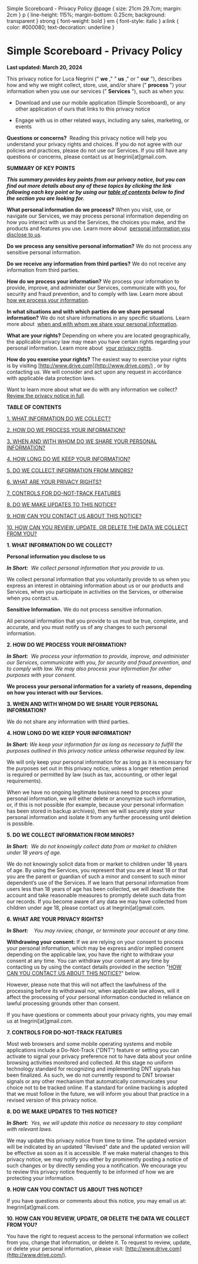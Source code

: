  Simple Scoreboard - Privacy Policy    @page { size: 21cm 29.7cm; margin: 2cm } p { line-height: 115%; margin-bottom: 0.25cm; background: transparent } strong { font-weight: bold } em { font-style: italic } a:link { color: #000080; text-decoration: underline }

Simple Scoreboard - Privacy Policy
==================================

**Last updated: March 20, 2024**

This privacy notice for Luca Negrini (" **we** ," " **us** ," or " **our** "), describes how and why we might collect, store, use, and/or share (" **process** ") your information when you use our services (" **Services** "), such as when you:

*   Download and use our mobile application (Simple Scoreboard), or any other application of ours that links to this privacy notice
    

*   Engage with us in other related ways, including any sales, marketing, or events
    

**Questions or concerns?**  Reading this privacy notice will help you understand your privacy rights and choices. If you do not agree with our policies and practices, please do not use our Services. If you still have any questions or concerns, please contact us at lnegrini\[at\]gmail.com.

**SUMMARY OF KEY POINTS**

**_This summary provides key points from our privacy notice, but you can find out more details about any of these topics by clicking the link following each key point or by using our [table of contents](#toc) below to find the section you are looking for._**

**What personal information do we process?** When you visit, use, or navigate our Services, we may process personal information depending on how you interact with us and the Services, the choices you make, and the products and features you use. Learn more about  [personal information you disclose to us](#personalinfo).

**Do we process any sensitive personal information?** We do not process any sensitive personal information.

**Do we receive any information from third parties?** We do not receive any information from third parties.

**How do we process your information?** We process your information to provide, improve, and administer our Services, communicate with you, for security and fraud prevention, and to comply with law. Learn more about  [how we process your information](#infouse).

**In what situations and with which parties do we share personal information?** We do not share informations in any specific situations. Learn more about  [when and with whom we share your personal information](#whoshare).

**What are your rights?** Depending on where you are located geographically, the applicable privacy law may mean you have certain rights regarding your personal information. Learn more about  [your privacy rights](#privacyrights).

**How do you exercise your rights?** The easiest way to exercise your rights is by visiting [http://www.drive.com](http://www.drive.com/) , or by contacting us. We will consider and act upon any request in accordance with applicable data protection laws.

Want to learn more about what we do with any information we collect?  [Review the privacy notice in full](#toc).

**TABLE OF CONTENTS**

[1\. WHAT INFORMATION DO WE COLLECT?](#infocollect)

[2\. HOW DO WE PROCESS YOUR INFORMATION?](#infouse)

[3\. WHEN AND WITH WHOM DO WE SHARE YOUR PERSONAL INFORMATION?](#whoshare)

[4\. HOW LONG DO WE KEEP YOUR INFORMATION?](#inforetain)

[5\. DO WE COLLECT INFORMATION FROM MINORS?](#infominors)

[6\. WHAT ARE YOUR PRIVACY RIGHTS?](#privacyrights)

[7\. CONTROLS FOR DO-NOT-TRACK FEATURES](#DNT)

[8\. DO WE MAKE UPDATES TO THIS NOTICE?](#policyupdates)

[9\. HOW CAN YOU CONTACT US ABOUT THIS NOTICE?](#contact)

[10\. HOW CAN YOU REVIEW, UPDATE, OR DELETE THE DATA WE COLLECT FROM YOU?](#request)

**1\. WHAT INFORMATION DO WE COLLECT?**

**Personal information you disclose to us**

**_In Short:_**  _We collect personal information that you provide to us._

We collect personal information that you voluntarily provide to us when you express an interest in obtaining information about us or our products and Services, when you participate in activities on the Services, or otherwise when you contact us.

**Sensitive Information.** We do not process sensitive information.

All personal information that you provide to us must be true, complete, and accurate, and you must notify us of any changes to such personal information.

**2\. HOW DO WE PROCESS YOUR INFORMATION?**

**_In Short:_**  _We process your information to provide, improve, and administer our Services, communicate with you, for security and fraud prevention, and to comply with law. We may also process your information for other purposes with your consent._

**We process your personal information for a variety of reasons, depending on how you interact with our Services.**

**3\. WHEN AND WITH WHOM DO WE SHARE YOUR PERSONAL INFORMATION?**

We do not share any information with third parties.

**4\. HOW LONG DO WE KEEP YOUR INFORMATION?**

**_In Short:_** _We keep your information for as long as necessary to fulfill the purposes outlined in this privacy notice unless otherwise required by law._

We will only keep your personal information for as long as it is necessary for the purposes set out in this privacy notice, unless a longer retention period is required or permitted by law (such as tax, accounting, or other legal requirements). 

When we have no ongoing legitimate business need to process your personal information, we will either delete or anonymize such information, or, if this is not possible (for example, because your personal information has been stored in backup archives), then we will securely store your personal information and isolate it from any further processing until deletion is possible.

**5\. DO WE COLLECT INFORMATION FROM MINORS?**

**_In Short:_**  _We do not knowingly collect data from or market to children under 18 years of age._

We do not knowingly solicit data from or market to children under 18 years of age. By using the Services, you represent that you are at least 18 or that you are the parent or guardian of such a minor and consent to such minor dependent’s use of the Services. If we learn that personal information from users less than 18 years of age has been collected, we will deactivate the account and take reasonable measures to promptly delete such data from our records. If you become aware of any data we may have collected from children under age 18, please contact us at lnegrini\[at\]gmail.com.

**6\. WHAT ARE YOUR PRIVACY RIGHTS?**

**_In Short:_**    _You may review, change, or terminate your account at any time._

**Withdrawing your consent:** If we are relying on your consent to process your personal information, which may be express and/or implied consent depending on the applicable law, you have the right to withdraw your consent at any time. You can withdraw your consent at any time by contacting us by using the contact details provided in the section "[HOW CAN YOU CONTACT US ABOUT THIS NOTICE?](#contact)" below.

However, please note that this will not affect the lawfulness of the processing before its withdrawal nor, when applicable law allows, will it affect the processing of your personal information conducted in reliance on lawful processing grounds other than consent.

If you have questions or comments about your privacy rights, you may email us at lnegrini\[at\]gmail.com.

**7\. CONTROLS FOR DO-NOT-TRACK FEATURES**

Most web browsers and some mobile operating systems and mobile applications include a Do-Not-Track ("DNT") feature or setting you can activate to signal your privacy preference not to have data about your online browsing activities monitored and collected. At this stage no uniform technology standard for recognizing and implementing DNT signals has been finalized. As such, we do not currently respond to DNT browser signals or any other mechanism that automatically communicates your choice not to be tracked online. If a standard for online tracking is adopted that we must follow in the future, we will inform you about that practice in a revised version of this privacy notice.

**8\. DO WE MAKE UPDATES TO THIS NOTICE?**

_**In Short:**_  _Yes, we will update this notice as necessary to stay compliant with relevant laws._

We may update this privacy notice from time to time. The updated version will be indicated by an updated "Revised" date and the updated version will be effective as soon as it is accessible. If we make material changes to this privacy notice, we may notify you either by prominently posting a notice of such changes or by directly sending you a notification. We encourage you to review this privacy notice frequently to be informed of how we are protecting your information.

**9\. HOW CAN YOU CONTACT US ABOUT THIS NOTICE?**

If you have questions or comments about this notice, you may email us at: lnegrini\[at\]gmail.com.

**10\. HOW CAN YOU REVIEW, UPDATE, OR DELETE THE DATA WE COLLECT FROM YOU?**

You have the right to request access to the personal information we collect from you, change that information, or delete it. To request to review, update, or delete your personal information, please visit: [http://www.drive.com](http://www.drive.com/).
